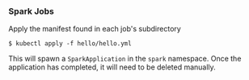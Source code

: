 ### Spark Jobs
Apply the manifest found in each job's subdirectory
```
$ kubectl apply -f hello/hello.yml
```
This will spawn a `SparkApplication` in the `spark` namespace. 
Once the application has completed, it will need to be deleted manually.